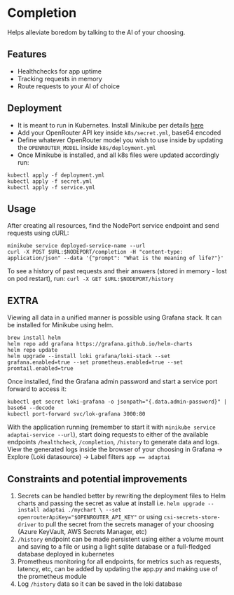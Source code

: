 
# Completion
Helps alleviate boredom by talking to the AI of your choosing.

## Features

- Healthchecks for app uptime
- Tracking requests in memory
- Route requests to your AI of choice
 
## Deployment

  - It is meant to run in Kubernetes. Install Minikube per details [here](https://minikube.sigs.k8s.io/docs/start/?arch=/macos/arm64/stable/binary%20download)
  - Add your OpenRouter API key inside `k8s/secret.yml`, base64 encoded
  - Define whatever OpenRouter model you wish to use inside by updating the  `OPENROUTER_MODEL` inside `k8s/deployment.yml`
  - Once Minikube is installed, and all k8s files were updated accordingly run:
```
kubectl apply -f deployment.yml
kubectl apply -f secret.yml
kubectl apply -f service.yml
```  

## Usage

After creating all resources, find the NodePort service endpoint and send requests using cURL:
```
minikube service deployed-service-name --url
curl -X POST $URL:$NODEPORT/completion -H "content-type: application/json" --data '{"prompt": "What is the meaning of life?"}' 
```
To see a history of past requests and their answers (stored in memory - lost on pod restart), run:
`curl -X GET $URL:$NODEPORT/history`

## EXTRA

Viewing all data in a unified manner is possible using Grafana stack. It can be installed for Minikube using helm.
```
brew install helm
helm repo add grafana https://grafana.github.io/helm-charts
helm repo update
helm upgrade --install loki grafana/loki-stack --set grafana.enabled=true --set prometheus.enabled=true --set promtail.enabled=true
```

Once installed, find the Grafana admin password and start a service port forward to access it:
```
kubectl get secret loki-grafana -o jsonpath="{.data.admin-password}" | base64 --decode
kubectl port-forward svc/lok-grafana 3000:80
```

With the application running (remember to start it with `minikube service adaptai-service --url`), start doing requests to either of the available endpoints `/healthcheck`, `/completion`, `/history` to generate data and logs.
View the generated logs inside the browser of your choosing in Grafana -> Explore (Loki datasource) -> Label filters `app == adaptai`

## Constraints and potential improvements
1. Secrets can be handled better by rewriting the deployment files to Helm charts and passing the secret as value at install i.e. `helm upgrade --install adaptai ./mychart \
  --set openrouterApiKey="$OPENROUTER_API_KEY"` or using `csi-secrets-store-driver` to pull the secret from the secrets manager of your choosing (Azure KeyVault, AWS Secrets Manager, etc)
2. `/history` endpoint can be made persistent using either a volume mount and saving to a file or using a light sqlite database or a full-fledged database deployed in kubernetes
3. Prometheus monitoring for all endpoints, for metrics such as requests, latency, etc, can be added by updating the app.py and making use of the prometheus module
4. Log `/history` data so it can be saved in the loki database